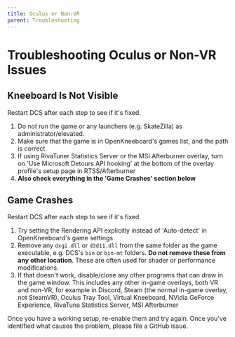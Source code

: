 ```yaml
---
title: Oculus or Non-VR
parent: Troubleshooting
---
```


# Troubleshooting Oculus or Non-VR Issues

## Kneeboard Is Not Visible

Restart DCS after each step to see if it's fixed.

1. Do not run the game or any launchers (e.g. SkateZilla) as administrator/elevated.
2. Make sure that the game is in OpenKneeboard's games list, and the path is correct.
3. If using RivaTuner Statistics Server or the MSI Afterburner overlay, turn on 'Use Microsoft Detours API hooking' at the bottom of the overlay profile's setup page in RTSS/Afterburner
4. **Also check everything in the 'Game Crashes' section below**

## Game Crashes

Restart DCS after each step to see if it's fixed.

1. Try setting the Rendering API explicitly instead of 'Auto-detect' in OpenKneeboard's game settings
2. Remove any `dxgi.dll` or `d3d11.dll` from the same folder as the game executable, e.g. DCS's `bin` or `bin-mt` folders. **Do not remove these from any other location**. These are often used for shader or performance modifications.
3. If that doesn't work, disable/close any other programs that can draw in the game window. This includes any other in-game overlays, both VR and non-VR, for example in Discord, Steam (the normal in-game overlay, not SteamVR), Oculus Tray Tool, Virtual Kneeboard, NVidia GeForce Experience, RivaTuna Statistics Server, MSI Afterburner

Once you have a working setup, re-enable them and try again. Once you've identified what causes the problem, please file a GitHub issue.
